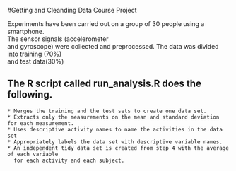 #Getting and Cleanding Data Course Project

Experiments have been carried out on a group of 30 people using a smartphone.     
The sensor signals (accelerometer  
and gyroscope) were collected and preprocessed. The data was divided into training (70%)   
and test data(30%)  

## The R script called run_analysis.R does the following.   

    * Merges the training and the test sets to create one data set.  
    * Extracts only the measurements on the mean and standard deviation for each measurement.   
    * Uses descriptive activity names to name the activities in the data set  
    * Appropriately labels the data set with descriptive variable names.   
    * An independent tidy data set is created from step 4 with the average of each variable     
      for each activity and each subject.  

